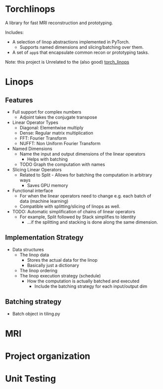 # Torchlinops
A library for fast MRI reconstruction and prototyping.

Includes:

- A selection of linop abstractions implemented in PyTorch.
  - Supports named dimensions and slicing/batching over them.
- A set of `app`s that encapsulate common recon or prototyping tasks.

Note: this project is Unrelated to the (also good) [torch_linops](https://github.com/cvxgrp/torch_linops)


# Linops

## Features
- Full support for complex numbers
  - Adjoint takes the conjugate transpose
- Linear Operator Types
  - Diagonal: Elementwise multiply
  - Dense: Regular matrix multiplication
  - FFT: Fourier Transform
  - NUFFT: Non Uniform Fourier Transform
- Named Dimensions
  - Name the input and output dimensions of the linear operators
    - Helps with batching
  - TODO Graph the computation with names
- Slicing Linear Operators
  - Related to Split - Allows for batching the computation in arbitrary ways
    - Saves GPU memory
- Functional interface
  - For when the linear operators need to change e.g. each batch of data (machine learning)
  - Compatible with splitting/slicing of linops as well.
- TODO: Automatic simplification of chains of linear operators
  - For example, Split followed by Stack simplifies to Identity
    - ...if the splitting and stacking is done along the same dimension.

## Implementation Strategy
- Data structures
  - The linop data
    - Stores the actual data for the linop
    - Basically just a dictionary
  - The linop ordering
  - The linop execution strategy (schedule)
    - How the computation is actually batched and executed
      - Include the batching strategy for each input/output dim

## Batching strategy
- Batch object in tiling.py

# MRI

# Project organization

# Unit Testing

